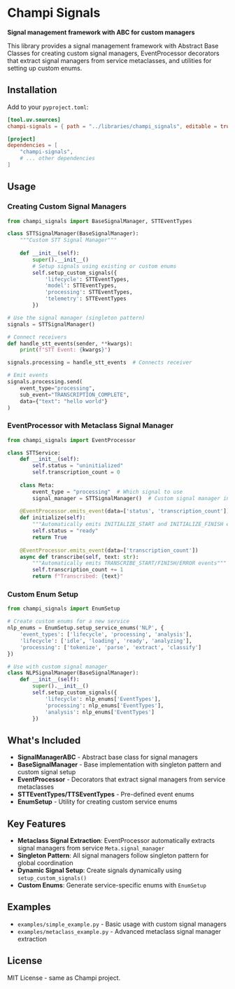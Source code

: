 # Champi Signals

**Signal management framework with ABC for custom managers**

This library provides a signal management framework with Abstract Base Classes for creating custom signal managers, EventProcessor decorators that extract signal managers from service metaclasses, and utilities for setting up custom enums.

## Installation

Add to your `pyproject.toml`:

```toml
[tool.uv.sources]
champi-signals = { path = "../libraries/champi_signals", editable = true }

[project]
dependencies = [
    "champi-signals",
    # ... other dependencies
]
```

## Usage

### Creating Custom Signal Managers

```python
from champi_signals import BaseSignalManager, STTEventTypes

class STTSignalManager(BaseSignalManager):
    """Custom STT Signal Manager"""
    
    def __init__(self):
        super().__init__()
        # Setup signals using existing or custom enums
        self.setup_custom_signals({
            'lifecycle': STTEventTypes,
            'model': STTEventTypes,
            'processing': STTEventTypes,
            'telemetry': STTEventTypes
        })

# Use the signal manager (singleton pattern)
signals = STTSignalManager()

# Connect receivers
def handle_stt_events(sender, **kwargs):
    print(f"STT Event: {kwargs}")

signals.processing = handle_stt_events  # Connects receiver

# Emit events
signals.processing.send(
    event_type="processing", 
    sub_event="TRANSCRIPTION_COMPLETE",
    data={"text": "hello world"}
)
```

### EventProcessor with Metaclass Signal Manager

```python
from champi_signals import EventProcessor

class STTService:
    def __init__(self):
        self.status = "uninitialized"
        self.transcription_count = 0
    
    class Meta:
        event_type = "processing"  # Which signal to use
        signal_manager = STTSignalManager()  # Custom signal manager instance
    
    @EventProcessor.emits_event(data=['status', 'transcription_count'])
    def initialize(self):
        """Automatically emits INITIALIZE_START and INITIALIZE_FINISH events"""
        self.status = "ready"
        return True
    
    @EventProcessor.emits_event(data=['transcription_count'])
    async def transcribe(self, text: str):
        """Automatically emits TRANSCRIBE_START/FINISH/ERROR events"""
        self.transcription_count += 1
        return f"Transcribed: {text}"
```

### Custom Enum Setup

```python
from champi_signals import EnumSetup

# Create custom enums for a new service
nlp_enums = EnumSetup.setup_service_enums('NLP', {
    'event_types': ['lifecycle', 'processing', 'analysis'],
    'lifecycle': ['idle', 'loading', 'ready', 'analyzing'],
    'processing': ['tokenize', 'parse', 'extract', 'classify']
})

# Use with custom signal manager
class NLPSignalManager(BaseSignalManager):
    def __init__(self):
        super().__init__()
        self.setup_custom_signals({
            'lifecycle': nlp_enums['EventTypes'],
            'processing': nlp_enums['EventTypes'],
            'analysis': nlp_enums['EventTypes']
        })
```

## What's Included

- **SignalManagerABC** - Abstract base class for signal managers
- **BaseSignalManager** - Base implementation with singleton pattern and custom signal setup
- **EventProcessor** - Decorators that extract signal managers from service metaclasses
- **STTEventTypes/TTSEventTypes** - Pre-defined event enums
- **EnumSetup** - Utility for creating custom service enums

## Key Features

- **Metaclass Signal Extraction**: EventProcessor automatically extracts signal managers from service `Meta.signal_manager`
- **Singleton Pattern**: All signal managers follow singleton pattern for global coordination
- **Dynamic Signal Setup**: Create signals dynamically using `setup_custom_signals()`
- **Custom Enums**: Generate service-specific enums with `EnumSetup`

## Examples

- `examples/simple_example.py` - Basic usage with custom signal managers
- `examples/metaclass_example.py` - Advanced metaclass signal manager extraction

## License

MIT License - same as Champi project.